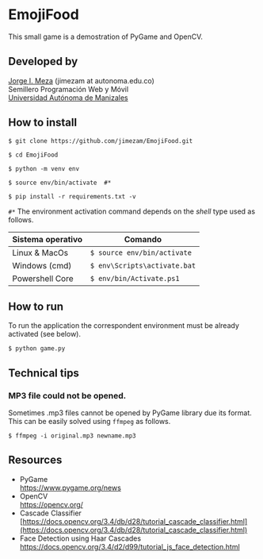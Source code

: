 # EmojiFood

This small game is a demostration of PyGame and OpenCV.

## Developed by

[Jorge I. Meza](https://www.github.com/jimezam/) (jimezam at autonoma.edu.co)  
Semillero Programación Web y Móvil  
[Universidad Autónoma de Manizales](https://www.autonoma.edu.co/)

## How to install

```
$ git clone https://github.com/jimezam/EmojiFood.git

$ cd EmojiFood

$ python -m venv env

$ source env/bin/activate  #*

$ pip install -r requirements.txt -v
```

`#*` The environment activation command depends on the *shell* type used as follows.

| Sistema operativo | Comando |
| --- | --- |
| Linux & MacOs | `$ source env/bin/activate` |
| Windows (cmd) | `$ env\Scripts\activate.bat` |
| Powershell Core | `$ env/bin/Activate.ps1` |

## How to run

To run the application the correspondent environment must be already activated (see below).

```
$ python game.py
```

## Technical tips

### MP3 file could not be opened.  

Sometimes .mp3 files cannot be opened by PyGame library due its format.  This can be easily solved using `ffmpeg` as follows.

```
$ ffmpeg -i original.mp3 newname.mp3
```
## Resources

- PyGame  
  https://www.pygame.org/news
- OpenCV  
  https://opencv.org/
- Cascade Classifier  
  [https://docs.opencv.org/3.4/db/d28/tutorial_cascade_classifier.html](https://docs.opencv.org/3.4/db/d28/tutorial_cascade_classifier.html)
- Face Detection using Haar Cascades  
  https://docs.opencv.org/3.4/d2/d99/tutorial_js_face_detection.html

